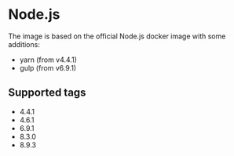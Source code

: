 # Node.js

The image is based on the official Node.js docker image with some additions:
 * yarn (from v4.4.1)
 * gulp (from v6.9.1)

## Supported tags

 * 4.4.1
 * 4.6.1
 * 6.9.1
 * 8.3.0
 * 8.9.3
